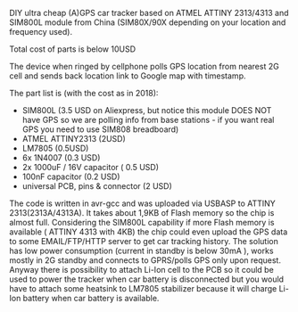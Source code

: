  DIY ultra cheap (A)GPS car tracker based on ATMEL ATTINY 2313/4313 and SIM800L module from China (SIM80X/90X depending on your location and frequency used). 

Total cost of parts is below 10USD

 The device when ringed by cellphone polls GPS location from nearest 2G cell and sends back location link to Google map with timestamp. 

The part list is (with the cost as in 2018): 
- SIM800L (3.5 USD on Aliexpress, but notice this module DOES NOT have GPS so we are polling info from base stations - if you want real GPS you need to use SIM808 breadboard) 
- ATMEL ATTINY2313 (2USD) 
- LM7805 (0.5USD) 
- 6x 1N4007 (0.3 USD) 
- 2x 1000uF / 16V capacitor ( 0.5 USD) 
- 100nF capacitor (0.2 USD) 
- universal PCB, pins & connector (2 USD) 

The code is written in avr-gcc and was uploaded via USBASP to ATTINY 2313(2313A/4313A). 
It takes about 1,9KB of Flash memory so the chip is almost full. 
Considering the SIM800L capability if more Flash memory is available ( ATTINY 4313 with 4KB) the chip could even upload the GPS data to some EMAIL/FTP/HTTP server to get car tracking history. 
The solution has low power consumption (current in standby is below 30mA ), works mostly in 2G standby and connects to GPRS/polls GPS only upon request. Anyway there is possibility to attach Li-Ion cell to the PCB so it could be used to power the tracker when car battery is disconnected but you would have to attach some heatsink to LM7805 stabilizer because it will charge Li-Ion battery when car battery is available.
